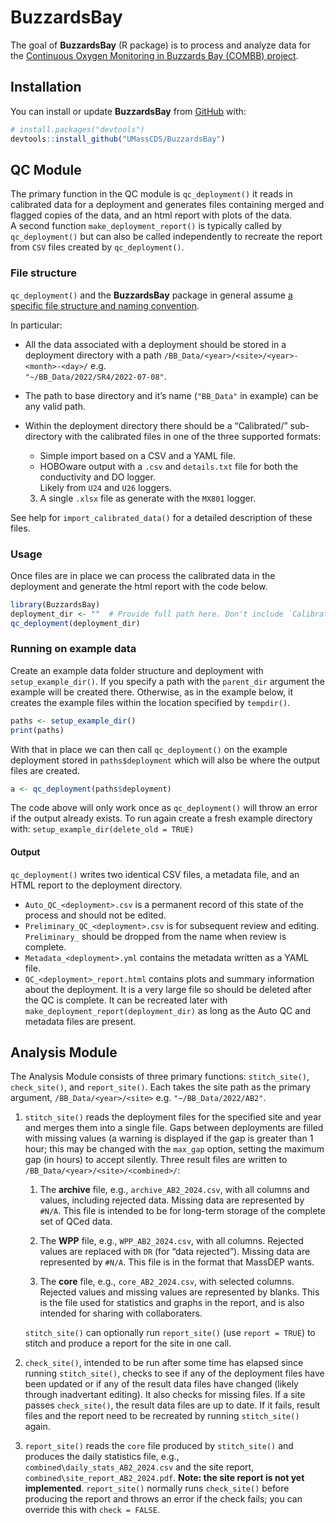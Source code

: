 
<!-- README.md is generated from README.Rmd. Please edit that file -->

# BuzzardsBay

<!-- badges: start -->
<!-- badges: end -->

The goal of **BuzzardsBay** (R package) is to process and analyze data
for the [Continuous Oxygen Monitoring in Buzzards Bay (COMBB)
project](https://www.woodwellclimate.org/project/combb/).

## Installation

You can install or update **BuzzardsBay** from
[GitHub](https://github.com/) with:

``` r
# install.packages("devtools")
devtools::install_github("UMassCDS/BuzzardsBay")
```

## QC Module

The primary function in the QC module is `qc_deployment()` it reads in
calibrated data for a deployment and generates files containing merged
and flagged copies of the data, and an html report with plots of the
data.  
A second function `make_deployment_report()` is typically called by
`qc_deployment()` but can also be called independently to recreate the
report from `CSV` files created by `qc_deployment()`.

### File structure

`qc_deployment()` and the **BuzzardsBay** package in general assume [a
specific file structure and naming
convention](https://docs.google.com/document/d/1kJttcEXzpNNknGwjkVwdYHw9LzZyjJ-FaX0CrU7H7NU).

In particular:

- All the data associated with a deployment should be stored in a
  deployment directory with a path
  `/BB_Data/<year>/<site>/<year>-<month>-<day>/` e.g.  
  `"~/BB_Data/2022/SR4/2022-07-08"`.  
- The path to base directory and it’s name (`"BB_Data"` in example) can
  be any valid path.
- Within the deployment directory there should be a “Calibrated/”
  sub-directory with the calibrated files in one of the three supported
  formats:
  - Simple import based on a CSV and a YAML file.
  - HOBOware output with a `.csv` and `details.txt` file for both the
    conductivity and DO logger.  
    Likely from `U24` and `U26` loggers.

  3.  A single `.xlsx` file as generate with the `MX801` logger.

See help for `import_calibrated_data()` for a detailed description of
these files.

### Usage

Once files are in place we can process the calibrated data in the
deployment and generate the html report with the code below.

``` r
library(BuzzardsBay)
deployment_dir <- ""  # Provide full path here. Don't include `Calibration/`
qc_deployment(deployment_dir)
```

### Running on example data

Create an example data folder structure and deployment with
`setup_example_dir()`. If you specify a path with the `parent_dir`
argument the example will be created there. Otherwise, as in the example
below, it creates the example files within the location specified by
`tempdir()`.

``` r
paths <- setup_example_dir()  
print(paths)
```

With that in place we can then call `qc_deployment()` on the example
deployment stored in `paths$deployment` which will also be where the
output files are created.

``` r
a <- qc_deployment(paths$deployment)
```

The code above will only work once as `qc_deployment()` will throw an
error if the output already exists. To run again create a fresh example
directory with: `setup_example_dir(delete_old = TRUE)`

#### Output

`qc_deployment()` writes two identical CSV files, a metadata file, and
an HTML report to the deployment directory.

- `Auto_QC_<deployment>.csv` is a permanent record of this state of the
  process and should not be edited.
- `Preliminary_QC_<deployment>.csv` is for subsequent review and
  editing. `Preliminary_` should be dropped from the name when review is
  complete.
- `Metadata_<deployment>.yml` contains the metadata written as a YAML
  file.
- `QC_<deployment>_report.html` contains plots and summary information
  about the deployment. It is a very large file so should be deleted
  after the QC is complete. It can be recreated later with
  `make_deployment_report(deployment_dir)` as long as the Auto QC and
  metadata files are present.

## Analysis Module

The Analysis Module consists of three primary functions:
`stitch_site()`, `check_site()`, and `report_site()`. Each takes the
site path as the primary argument, `/BB_Data/<year>/<site>` e.g.
`"~/BB_Data/2022/AB2"`.

1.  `stitch_site()` reads the deployment files for the specified site
    and year and merges them into a single file. Gaps between
    deployments are filled with missing values (a warning is displayed
    if the gap is greater than 1 hour; this may be changed with the
    `max_gap` option, setting the maximum gap (in hours) to accept
    silently. Three result files are written to
    `/BB_Data/<year>/<site>/<combined>/`:

    1.  The **archive** file, e.g., `archive_AB2_2024.csv`, with all
        columns and values, including rejected data. Missing data are
        represented by `#N/A`. This file is intended to be for long-term
        storage of the complete set of QCed data.

    2.  The **WPP** file, e.g., `WPP_AB2_2024.csv`, with all columns.
        Rejected values are replaced with `DR` (for “data rejected”).
        Missing data are represented by `#N/A`. This file is in the
        format that MassDEP wants.

    3.  The **core** file, e.g., `core_AB2_2024.csv`, with selected
        columns. Rejected values and missing values are represented by
        blanks. This is the file used for statistics and graphs in the
        report, and is also intended for sharing with collaboraters.

    `stitch_site()` can optionally run `report_site()` (use
    `report = TRUE`) to stitch and produce a report for the site in one
    call.

2.  `check_site()`, intended to be run after some time has elapsed since
    running `stitch_site()`, checks to see if any of the deployment
    files have been updated or if any of the result data files have
    changed (likely through inadvertant editing). It also checks for
    missing files. If a site passes `check_site()`, the result data
    files are up to date. If it fails, result files and the report need
    to be recreated by running `stitch_site()` again.

3.  `report_site()` reads the `core` file produced by `stitch_site()`
    and produces the daily statistics file, e.g.,
    `combined\daily_stats_AB2_2024.csv` and the site report,
    `combined\site_report_AB2_2024.pdf`. **Note: the site report is not
    yet implemented**. `report_site()` normally runs `check_site()`
    before producing the report and throws an error if the check fails;
    you can override this with `check = FALSE`.
